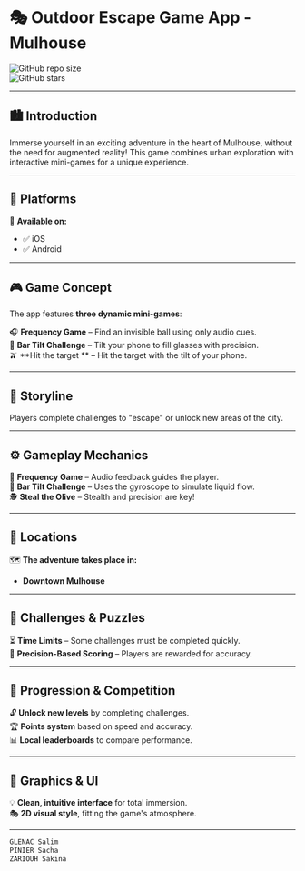 # 🎭 Outdoor Escape Game App - Mulhouse  

![GitHub repo size](https://img.shields.io/github/repo-size/Syloww/Outdoor-Escape-Game-App-in-Mulhouse?color=blue&label=Repo%20Size)  
![GitHub stars](https://img.shields.io/github/stars/Syloww/Outdoor-Escape-Game-App-in-Mulhouse?style=social)  

---

## 🏙️ Introduction  
Immerse yourself in an exciting adventure in the heart of Mulhouse, without the need for augmented reality! This game combines urban exploration with interactive mini-games for a unique experience.  

---

## 📱 Platforms  
📲 **Available on:**  
- ✅ iOS  
- ✅ Android  

---

## 🎮 Game Concept  
The app features **three dynamic mini-games**:  

🎧 **Frequency Game** – Find an invisible ball using only audio cues.  
🍷 **Bar Tilt Challenge** – Tilt your phone to fill glasses with precision.  
🫒 **Hit the target ** – Hit the target with the tilt of your phone.  

---

## 📖 Storyline  
Players complete challenges to "escape" or unlock new areas of the city.  

---

## ⚙️ Gameplay Mechanics  
🎵 **Frequency Game** – Audio feedback guides the player.  
📱 **Bar Tilt Challenge** – Uses the gyroscope to simulate liquid flow.  
🕵️ **Steal the Olive** – Stealth and precision are key!  

---

## 📍 Locations  
🗺️ **The adventure takes place in:**  
- **Downtown Mulhouse**  

---

## 🧩 Challenges & Puzzles  
⏳ **Time Limits** – Some challenges must be completed quickly.  
🎯 **Precision-Based Scoring** – Players are rewarded for accuracy.  

---

## 🚀 Progression & Competition  
🔓 **Unlock new levels** by completing challenges.  
🏆 **Points system** based on speed and accuracy.  
📊 **Local leaderboards** to compare performance.  

---

## 🎨 Graphics & UI  
💡 **Clean, intuitive interface** for total immersion.  
🎭 **2D visual style**, fitting the game's atmosphere.  

---

```sh
GLENAC Salim
PINIER Sacha
ZARIOUH Sakina
